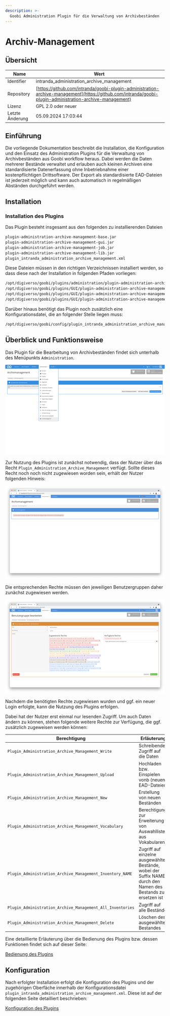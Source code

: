 ```yaml
---
description: >-
  Goobi Administration Plugin für die Verwaltung von Archivbeständen
---
```


# Archiv-Management

## Übersicht

Name                     | Wert
-------------------------|-----------
Identifier               | intranda_administration_archive_management
Repository               | [https://github.com/intranda/goobi-plugin-administration-archive-management](https://github.com/intranda/goobi-plugin-administration-archive-management)
Lizenz              | GPL 2.0 oder neuer 
Letzte Änderung    | 05.09.2024 17:03:44


## Einführung
Die vorliegende Dokumentation beschreibt die Installation, die Konfiguration und den Einsatz des Administration Plugins für die Verwaltung von Archivbeständen aus Goobi workflow heraus. Dabei werden die Daten mehrerer Bestände verwaltet und erlauben auch kleinen Archiven eine standardisierte Datenerfassung ohne Inbetriebnahme einer kostenpflichtigen Drittsoftware. Der Export als standardisierte EAD-Dateien ist jederzeit möglich und kann auch automatisch in regelmäßigen Abständen durchgeführt werden.

## Installation

### Installation des Plugins
Das Plugin besteht insgesamt aus den folgenden zu installierenden Dateien

```bash
plugin-administration-archive-management-base.jar
plugin-administration-archive-management-gui.jar
plugin-administration-archive-management-job.jar
plugin-administration-archive-management-lib.jar
plugin_intranda_administration_archive_management.xml
```

Diese Dateien müssen in den richtigen Verzeichnissen installiert werden, so dass diese nach der Installation in folgenden Pfaden vorliegen:

```bash
/opt/digiverso/goobi/plugins/administration/plugin-administration-archive-management-base.jar
/opt/digiverso/goobi/plugins/GUI/plugin-administration-archive-management-gui.jar
/opt/digiverso/goobi/plugins/GUI/plugin-administration-archive-management-job.jar
/opt/digiverso/goobi/plugins/GUI/plugin-administration-archive-management-lib.jar
```

Darüber hinaus benötigt das Plugin noch zusätzlich eine Konfigurationsdatei, die an folgender Stelle liegen muss:

```bash
/opt/digiverso/goobi/config/plugin_intranda_administration_archive_management.xml
```

## Überblick und Funktionsweise
Das Plugin für die Bearbeitung von Archivbeständen findet sich unterhalb des Menüpunkts `Administration`.

![Betreten des Plugins](images/goobi-plugin-administration-archive-management_screen03_de.png)

Zur Nutzung des Plugins ist zunächst notwendig, dass der Nutzer über das Recht `Plugin_Administration_Archive_Management` verfügt. Sollte dieses Recht noch noch nicht zugewiesen worden sein, erhält der Nutzer folgenden Hinweis:

![Hinweis auf fehlende Nutzerrechte](images/goobi-plugin-administration-archive-management_screen01_de.png)

Die entsprechenden Rechte müssen den jeweiligen Benutzergruppen daher zunächst zugewiesen werden.

![Zuweisung der benötigten Nutzerrechte](images/goobi-plugin-administration-archive-management_screen02_de.png)

Nachdem die benötigten Rechte zugewiesen wurden und ggf. ein neuer Login erfolgte, kann die Nutzung des Plugins erfolgen.

Dabei hat der Nutzer erst einmal nur lesenden Zugriff. Um auch Daten ändern zu können, stehen folgende weitere Rechte zur Verfügung, die ggf. zusätzlich zugeweisen werden können:

Berechtigung | Erläuterung
-------------|-----------
`Plugin_Administration_Archive_Management_Write` | Schreibender Zugriff auf die Daten
`Plugin_Administration_Archive_Management_Upload`| Hochladen bzw. Einspielen vonb (neuen) EAD-Dateien
`Plugin_Administration_Archive_Management_New` | Erstellung von neuen Beständen
`Plugin_Administration_Archive_Management_Vocabulary` | Berechtigung zur Erweiterung von Auswahllisten aus Vokabularen
`Plugin_Administration_Archive_Management_Inventory_NAME` | Zugriff auf einzelne ausgewählte Bestände, wobei der Suffix NAME durch den Namen des Bestands zu ersetzen ist
`Plugin_Administration_Archive_Management_All_Inventories` | Zugriff auf alle Bestände
`Plugin_Administration_Archive_Management_Delete` | Löschen des ausgewählten Bestandes

Eine detaillierte Erläuterung über die Bedienung des Plugins bzw. dessen Funktionen findet sich auf dieser Seite:

[Bedienung des Plugins](goobi-plugin-administration-archive-management_page_01_de.md)


## Konfiguration
Nach erfolgter Installation erfolgt die Konfiguration des Plugins und der zugehörigen Oberfäche innerhalb der Konfigurationsdatei `plugin_intranda_administration_archive_management.xml`. Diese ist auf der folgenden Seite detailliert beschrieben:

[Konfiguration des Plugins](goobi-plugin-administration-archive-management_page_02_de.md)